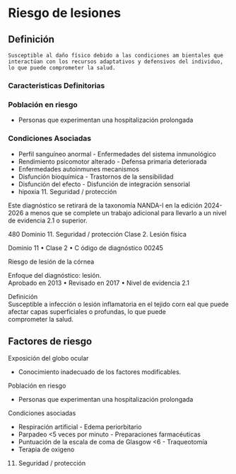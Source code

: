 # Riesgo de lesiones
## Definición
	Susceptible al daño físico debido a las condiciones am bientales que interactúan con los recursos adaptativos y defensivos del individuo, lo que puede comprometer la salud.

### Caracteristicas Definitorias


### Población en riesgo
- Personas que experimentan 
una hospitalización 
prolongada

### Condiciones Asociadas
- Perfil sanguíneo anormal  - Enfermedades del sistema 
inmunológico  
- Rendimiento psicomotor alterado  - Defensa primaria deteriorada  
- Enfermedades autoinmunes   mecanismos  
- Disfunción bioquímica  - Trastornos de la sensibilidad  
- Disfunción del efecto  - Disfunción de integración 
sensorial   
- hipoxia   11. Seguridad / protección
 
 
 
 
 
 
 
 
 
Este diagnóstico se retirará de la taxonomía NANDA-I en la edición 2024-2026 a menos que se complete 
un trabajo adicional para llevarlo a un nivel de evidencia 2.1 o superior.  
 
480 
Dominio 11. Seguridad / protección  Clase 2. Lesión física  
 
 
 
Dominio 11 • Clase 2 • C ódigo de diagnóstico 00245  
 
Riesgo de lesión de la córnea  
 
Enfoque del diagnóstico: lesión.   
Aprobado en 2013 • Revisado en 2017 • Nivel de evidencia 2.1   
 
Definición   
Susceptible a infección o lesión inflamatoria en el tejido corn eal que 
puede afectar capas superficiales o profundas, lo que puede  
comprometer la salud.  
 
 
 
Factores de riesgo   
-   
Exposición del globo ocular    
- Conocimiento inadecuado de los 
factores modificables.  
  
Población en riesgo   
- Personas que experimentan 
una hospitalización 
prolongada  
 
Condiciones asociadas   
- Respiración artificial  - Edema periorbitario  
- Parpadeo <5 veces por minuto  - Preparaciones 
farmacéuticas  
- Puntuación de la escala de 
coma de Glasgow <6  - Traqueotomía   
- Terapia de oxigeno   
 
 
 
 
11. Seguridad / protección

